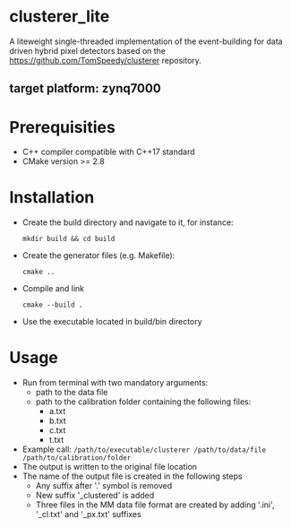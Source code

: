 # clusterer_lite

A liteweight single-threaded implementation of the event-building for data driven hybrid pixel detectors based on the https://github.com/TomSpeedy/clusterer repository.

## target platform: zynq7000


# Prerequisities

* C++ compiler compatible with C++17 standard
* CMake version >= 2.8

# Installation

* Create the build directory and navigate to it, for instance:

  ```mkdir build && cd build```
* Create the generator files (e.g. Makefile):
  
  ```cmake ..```
* Compile and link
  
  ```cmake --build .```
* Use the executable located in build/bin directory

# Usage

* Run from terminal with two mandatory arguments:
  * path to the data file
  * path to the calibration folder containing the following files:
    * a.txt
    * b.txt
    * c.txt
    * t.txt
* Example call:
  ```/path/to/executable/clusterer /path/to/data/file /path/to/calibration/folder```
* The output is written to the original file location
* The name of the output file is created in the following steps
  * Any suffix after '.' symbol is removed
  * New suffix '_clustered' is added
  * Three files in the MM data file format are created by adding '.ini', '_cl.txt' and '_px.txt' suffixes
